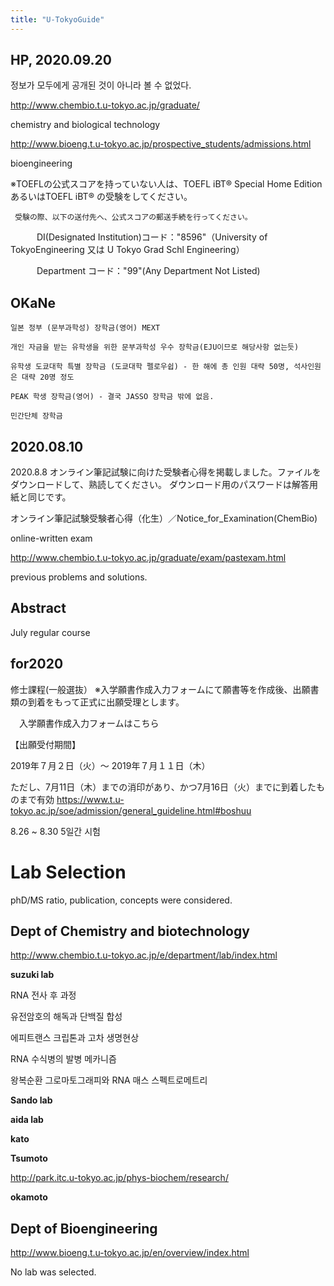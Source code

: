 ```yaml
---
title: "U-TokyoGuide"
---
```



HP, 2020.09.20
---

정보가 모두에게 공개된 것이 아니라 볼 수 없었다.


http://www.chembio.t.u-tokyo.ac.jp/graduate/

chemistry and biological technology


http://www.bioeng.t.u-tokyo.ac.jp/prospective_students/admissions.html

bioengineering


※TOEFLの公式スコアを持っていない人は、TOEFL iBT® Special Home EditionあるいはTOEFL iBT® の受験をしてください。

     受験の際、以下の送付先へ、公式スコアの郵送手続を行ってください。
     
  　　　DI(Designated Institution)コード："8596"（University of TokyoEngineering 又は U Tokyo Grad Schl Engineering）
     
  　　　Department コード："99"(Any Department Not Listed)





OKaNe
---


    일본 정부 (문부과학성) 장학금(영어) MEXT
    
    개인 자금을 받는 유학생을 위한 문부과학성 우수 장학금(EJU이므로 해당사항 없는듯)
    
    유학생 도쿄대학 특별 장학금 (도쿄대학 펠로우쉽) - 한 해에 총 인원 대략 50명, 석사인원은 대략 20명 정도
    
    PEAK 학생 장학금(영어) - 결국 JASSO 장학금 밖에 없음.
    
    민간단체 장학금

2020.08.10
---

2020.8.8
オンライン筆記試験に向けた受験者心得を掲載しました。ファイルをダウンロードして、熟読してください。
ダウンロード用のパスワードは解答用紙と同じです。

オンライン筆記試験受験者心得（化生）／Notice_for_Examination(ChemBio)

online-written exam


http://www.chembio.t.u-tokyo.ac.jp/graduate/exam/pastexam.html

previous problems and solutions.


Abstract
---

July regular course

for2020
---
修士課程(一般選抜）
※入学願書作成入力フォームにて願書等を作成後、出願書類の到着をもって正式に出願受理とします。

　入学願書作成入力フォームはこちら

【出願受付期間】

2019年７月２日（火）～ 2019年７月１１日（木）

ただし、7月11日（木）までの消印があり、かつ7月16日（火）までに到着したものまで有効
<https://www.t.u-tokyo.ac.jp/soe/admission/general_guideline.html#boshuu>


8.26 ~  8.30 5일간 시험

Lab Selection
===

phD/MS ratio, publication, concepts were considered.

Dept of Chemistry and biotechnology
---

http://www.chembio.t.u-tokyo.ac.jp/e/department/lab/index.html


**suzuki lab**

RNA 전사 후 과정

유전암호의 해독과 단백질 합성

에피트랜스 크립톤과 고차 생명현상

RNA 수식병의 발병 메카니즘

왕복순환 그로마토그래피와 RNA 매스 스펙트로메트리


**Sando lab**

**aida lab**

**kato**

**Tsumoto**

http://park.itc.u-tokyo.ac.jp/phys-biochem/research/

**okamoto**


Dept of Bioengineering
---

http://www.bioeng.t.u-tokyo.ac.jp/en/overview/index.html

No lab was selected.
